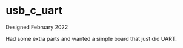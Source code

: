 # usb_c_uart

Designed February 2022

Had some extra parts and wanted a simple board that just did UART.
